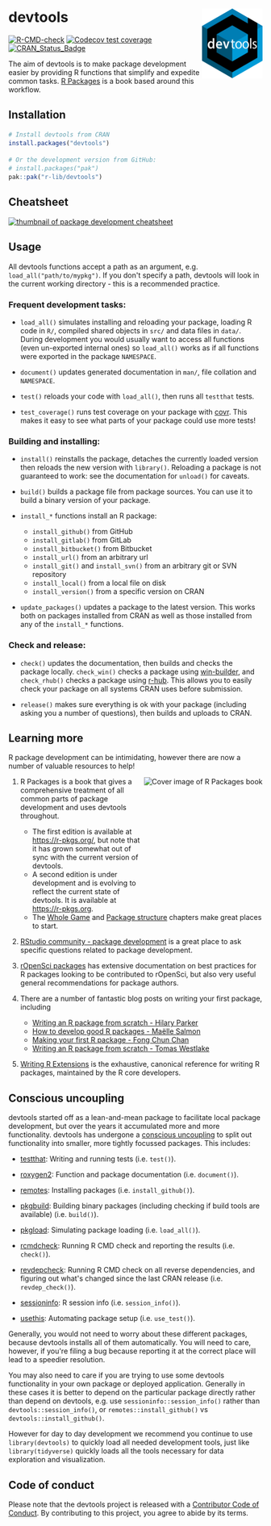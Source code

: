 # devtools <a href="https://devtools.r-lib.org/"><img src="man/figures/logo.png" align="right" height="138" alt=""/></a>

<!-- badges: start -->
[![R-CMD-check](https://github.com/r-lib/devtools/actions/workflows/R-CMD-check.yaml/badge.svg)](https://github.com/r-lib/devtools/actions/workflows/R-CMD-check.yaml)
[![Codecov test coverage](https://codecov.io/gh/r-lib/devtools/branch/main/graph/badge.svg)](https://app.codecov.io/gh/r-lib/devtools?branch=main)
[![CRAN_Status_Badge](https://www.r-pkg.org/badges/version/devtools)](https://cran.r-project.org/package=devtools)
<!-- badges: end -->

The aim of devtools is to make package development easier by providing R
functions that simplify and expedite common tasks. [R
Packages](https://r-pkgs.org/) is a book based around this workflow.

## Installation

```r
# Install devtools from CRAN
install.packages("devtools")

# Or the development version from GitHub:
# install.packages("pak")
pak::pak("r-lib/devtools")
```

## Cheatsheet

<a href="https://raw.githubusercontent.com/rstudio/cheatsheets/main/package-development.pdf"><img src="https://github.com/rstudio/cheatsheets/raw/main/pngs/thumbnails/package-development-thumbs.png" height="252" alt="thumbnail of package development cheatsheet"/></a>


## Usage

All devtools functions accept a path as an argument, e.g.
`load_all("path/to/mypkg")`. If you don't specify a path, devtools will
look in the current working directory - this is a recommended practice.

### Frequent development tasks:

* `load_all()` simulates installing and reloading your package, loading R code
  in `R/`, compiled shared objects in `src/` and data files in `data/`. During
  development you would usually want to access all functions (even un-exported
  internal ones) so `load_all()` works as if all functions were exported in the
  package `NAMESPACE`.

* `document()` updates generated documentation in `man/`, file collation and
  `NAMESPACE`.

* `test()` reloads your code with `load_all()`, then runs all `testthat` tests.

* `test_coverage()` runs test coverage on your package with
  [covr](https://github.com/r-lib/covr). This makes it easy to see what parts of your
  package could use more tests!

### Building and installing:

* `install()` reinstalls the package, detaches the currently loaded version
  then reloads the new version with `library()`. Reloading a package is not
  guaranteed to work: see the documentation for `unload()` for caveats.

* `build()` builds a package file from package sources. You can use it to build
  a binary version of your package.

* `install_*` functions install an R package:
   * `install_github()` from GitHub
   * `install_gitlab()` from GitLab
   * `install_bitbucket()` from Bitbucket
   * `install_url()` from an arbitrary url
   * `install_git()` and `install_svn()` from an arbitrary git or SVN repository
   * `install_local()` from a local file on disk
   * `install_version()` from a specific version on CRAN

* `update_packages()` updates a package to the latest version. This works
  both on packages installed from CRAN as well as those installed from any of
  the `install_*` functions.

### Check and release:

* `check()` updates the documentation, then builds and checks the package locally.
  `check_win()` checks a package using
  [win-builder](https://win-builder.r-project.org/), and `check_rhub()` checks a package using
  [r-hub](https://log.r-hub.io/). This allows you to easily check
  your package on all systems CRAN uses before submission.

* `release()` makes sure everything is ok with your package (including asking
  you a number of questions), then builds and uploads to CRAN.

## Learning more

R package development can be intimidating, however there are now a number of
valuable resources to help!

<a href="https://r-pkgs.org"><img src="http://r-pkgs.org/images/cover.png" height="252" align = "right" alt="Cover image of R Packages book"/></a>

1. R Packages is a book that gives a comprehensive treatment of all common parts
   of package development and uses devtools throughout.
    * The first edition is available at <https://r-pkgs.org/>, but note that
      it has grown somewhat out of sync with the current version of devtools.
    * A second edition is under development and is evolving to reflect the
      current state of devtools. It is available at <https://r-pkgs.org>.
    * The [Whole Game](https://r-pkgs.org/whole-game.html) and
      [Package structure](https://r-pkgs.org/package-structure-state.html) chapters
      make great places to start.

2. [RStudio community - package
   development](https://community.rstudio.com/c/package-development/11)
   is a great place to ask specific questions related to package development.

3. [rOpenSci packages](https://devguide.ropensci.org/) has
   extensive documentation on best practices for R packages looking to be
   contributed to rOpenSci, but also very useful general recommendations
   for package authors.

4. There are a number of fantastic blog posts on writing your first package, including
   - [Writing an R package from scratch - Hilary Parker](https://hilaryparker.com/2014/04/29/writing-an-r-package-from-scratch/)
   - [How to develop good R packages - Maëlle Salmon](https://masalmon.eu/2017/12/11/goodrpackages/)
   - [Making your first R package - Fong Chun Chan](https://tinyheero.github.io/jekyll/update/2015/07/26/making-your-first-R-package.html)
   - [Writing an R package from scratch - Tomas Westlake](https://r-mageddon.netlify.app/post/writing-an-r-package-from-scratch/)

5. [Writing R
   Extensions](https://cran.r-project.org/doc/manuals/r-release/R-exts.html) is
   the exhaustive, canonical reference for writing R packages, maintained by
   the R core developers.

## Conscious uncoupling

devtools started off as a lean-and-mean package to facilitate local package
development, but over the years it accumulated more and more functionality.
devtools has undergone a [conscious
uncoupling](https://web.archive.org/web/20140326060230/https://www.goop.com/journal/be/conscious-uncoupling)
to split out functionality into smaller, more tightly focussed packages. This
includes:

* [testthat](https://github.com/r-lib/testthat): Writing and running tests
  (i.e. `test()`).

* [roxygen2](https://github.com/r-lib/roxygen2): Function and package documentation
  (i.e. `document()`).

* [remotes](https://github.com/r-lib/remotes): Installing packages (i.e.
  `install_github()`).

* [pkgbuild](https://github.com/r-lib/pkgbuild): Building binary packages
  (including checking if build tools are available) (i.e. `build()`).

* [pkgload](https://github.com/r-lib/pkgload): Simulating package loading (i.e.
  `load_all()`).

* [rcmdcheck](https://github.com/r-lib/rcmdcheck): Running R CMD check and
  reporting the results (i.e. `check()`).

* [revdepcheck](https://github.com/r-lib/revdepcheck): Running R CMD check on
  all reverse dependencies, and figuring out what's changed since the last CRAN
  release (i.e. `revdep_check()`).

* [sessioninfo](https://github.com/r-lib/sessioninfo): R session info (i.e.
  `session_info()`).

* [usethis](https://github.com/r-lib/usethis): Automating package setup (i.e.
  `use_test()`).

Generally, you would not need to worry about these different packages, because
devtools installs all of them automatically. You will need to care, however, if
you're filing a bug because reporting it at the correct place will lead to a
speedier resolution.

You may also need to care if you are trying to use some devtools functionality
in your own package or deployed application. Generally in these cases it
is better to depend on the particular package directly rather than depend on devtools,
e.g. use `sessioninfo::session_info()` rather than `devtools::session_info()`,
or `remotes::install_github()` vs `devtools::install_github()`.

However for day to day development we recommend you continue to use
`library(devtools)` to quickly load all needed development tools, just like
`library(tidyverse)` quickly loads all the tools necessary for data exploration
and visualization.

## Code of conduct

Please note that the devtools project is released with a [Contributor Code of Conduct](https://github.com/r-lib/devtools/blob/main/.github/CODE_OF_CONDUCT.md). By contributing to this project, you agree to abide by its terms.

